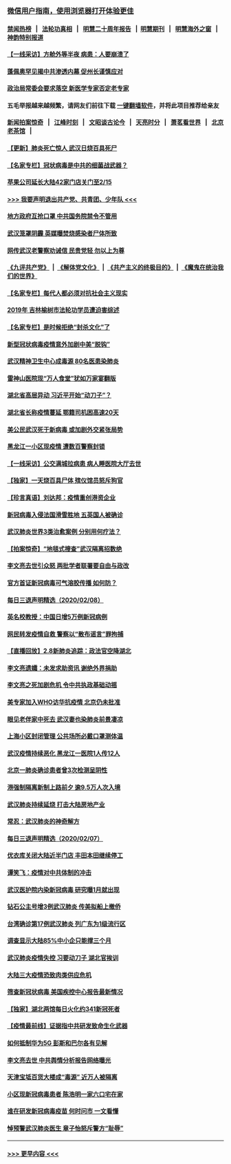 ### [微信用户指南，使用浏览器打开体验更佳](https://github.com/gfw-breaker/banned-news1/blob/master/indexes/wechat-guide.md?t=0)
#### [禁闻热榜](热点新闻.md?t=0)  &nbsp;&nbsp;|&nbsp;&nbsp; [法轮功真相](https://github.com/gfw-breaker/truth/blob/master/README.md?t=0) &nbsp;&nbsp;|&nbsp;&nbsp; [明慧二十周年报告](https://github.com/gfw-breaker/mh-reports/blob/master/README.md?t=0) &nbsp;&nbsp;|&nbsp;&nbsp;[明慧期刊](https://github.com/gfw-breaker/mh-qikan) &nbsp;&nbsp;|&nbsp;&nbsp; [明慧海外之窗](https://github.com/gfw-breaker/mh-news/blob/master/README.md?t=0) &nbsp;&nbsp;|&nbsp;&nbsp; [神韵特别报道](https://github.com/gfw-breaker/mh-news/blob/master/shenyun.md?t=0)
#### [【一线采访】方舱外等半夜 病患：人要崩溃了](../pages/nsc413/n11854786.md?t=02091222) 
#### [蓬佩奥罕见揭中共渗透内幕 促州长谨慎应对](../pages/nsc413/n11854685.md?t=02091222) 
#### [政治局常委会要求落空 新医学专家否定老专家](../pages/nsc413/n11852540.md?t=02091222) 
#### 五毛举报越来越频繁，请网友们前往下载 [一键翻墙软件](https://github.com/gfw-breaker/ssr-accounts)，并将此项目推荐给亲友
#### [新闻拍案惊奇](https://github.com/gfw-breaker/banned-news1/blob/master/pages/link4.md) &nbsp;&nbsp;|&nbsp;&nbsp; [江峰时刻](https://github.com/gfw-breaker/banned-news1/blob/master/pages/link4.md) &nbsp;&nbsp;|&nbsp;&nbsp; [文昭谈古论今](https://github.com/gfw-breaker/banned-news1/blob/master/pages/link4.md) &nbsp;&nbsp;|&nbsp;&nbsp; [天亮时分](https://github.com/gfw-breaker/banned-news1/blob/master/pages/link4.md) &nbsp;&nbsp;|&nbsp;&nbsp; [萧茗看世界](https://github.com/gfw-breaker/banned-news1/blob/master/pages/link4.md) &nbsp;&nbsp;|&nbsp;&nbsp; [北京老茶馆](https://github.com/gfw-breaker/banned-news1/blob/master/pages/link4.md) &nbsp;&nbsp;|&nbsp;&nbsp; 
#### [【更新】肺炎死亡惊人 武汉日烧百具死尸](../pages/nsc413/n11801312.md?t=02091222) 
#### [【名家专栏】冠状病毒是中共的细菌战武器？](../pages/nsc413/n11854546.md?t=02091222) 
#### [苹果公司延长大陆42家门店关门至2/15](../pages/nsc413/n11854605.md?t=02091222) 
#### [>>> 我要声明退出共产党、共青团、少年队 <<<](https://github.com/begood0513/goodnews/blob/master/quit/letter.md) 
#### [地方政府互抢口罩 中共国务院禁令不管用](../pages/nsc413/n11854459.md?t=02091222) 
#### [武汉笼罩阴霾 英媒曝焚烧感染者尸体所致](../pages/nsc413/n11854482.md?t=02091222) 
#### [网传武汉老警察劝诫信 民贵党轻 勿以上为尊](../pages/nsc413/n11854494.md?t=02091222) 
#### [《九评共产党》](https://github.com/begood0513/9ping.md/blob/master/README.md) &nbsp;|&nbsp; [《解体党文化》](../../../../jtdwh.md/blob/master/README.md)  &nbsp;|&nbsp; [《共产主义的终极目的》](../../../../gczydzjmd.md/blob/master/README.md) &nbsp;|&nbsp; [《魔鬼在统治我们的世界》](../../../../mgztzwmdsj.md/blob/master/README.md) 
#### [【名家专栏】每代人都必须对抗社会主义现实](../pages/nsc413/n11831412.md?t=02091222) 
#### [2019年 吉林榆树市法轮功学员遭迫害综述](../pages/nsc413/n11849574.md?t=02091222) 
#### [【名家专栏】是时候拒绝“封杀文化”了](../pages/nsc413/n11814093.md?t=02091222) 
#### [新型冠状病毒疫情意外加剧中美“脱钩”](../pages/nsc413/n11854475.md?t=02091222) 
#### [武汉精神卫生中心成毒源 80名医患染肺炎](../pages/nsc413/n11854415.md?t=02091222) 
#### [雷神山医院现“万人食堂”犹如万家宴翻版](../pages/nsc413/n11854454.md?t=02091222) 
#### [湖北省高层异动 习近平开始“动刀子”？](../pages/nsc413/n11854313.md?t=02091222) 
#### [湖北省长称疫情蔓延 鄂籍司机困高速20天](../pages/nsc413/n11854382.md?t=02091222) 
#### [美公民武汉死于新病毒 或加剧外交紧张局势](../pages/nsc413/n11854331.md?t=02091222) 
#### [黑龙江一小区现疫情 遭数百警察封锁](../pages/nsc413/n11854347.md?t=02091222) 
#### [【一线采访】公交满城拉病患 病人睡医院大厅去世](../pages/nsc413/n11854322.md?t=02091222) 
#### [【独家】一天烧百具尸体 殡仪馆员怒斥狗官](../pages/nsc413/n11853323.md?t=02091222) 
#### [【珍言真语】刘达邦：疫情重创港资企业](../pages/nsc413/n11854274.md?t=02091222) 
#### [新冠病毒入侵法国滑雪胜地 五英国人被确诊](../pages/nsc413/n11854307.md?t=02091222) 
#### [武汉肺炎世界3类治愈案例 分别用何疗法？](../pages/nsc413/n11854231.md?t=02091222) 
#### [【拍案惊奇】“地毯式搜查”武汉隔离招数绝](../pages/nsc413/n11853334.md?t=02091222) 
#### [李文亮去世引众怒 两批学者联署要自由与政改](../pages/nsc413/n11854100.md?t=02091222) 
#### [官方首证新冠病毒可气溶胶传播 如何防？](../pages/nsc413/n11854210.md?t=02091222) 
#### [每日三退声明精选（2020/02/08）](../pages/nsc413/n11854227.md?t=02091222) 
#### [英名校教授：中国日增5万例新冠病例](../pages/nsc413/n11854174.md?t=02091222) 
#### [网民转发疫情自救 警察以“散布谣言”罪拘捕](../pages/nsc413/n11854110.md?t=02091222) 
#### [【直播回放】2.8新肺炎追踪：政法官空降湖北](../pages/nsc413/n11854028.md?t=02091222) 
#### [李文亮遗孀：未发求助资讯 谢绝外界捐助](../pages/nsc413/n11854067.md?t=02091222) 
#### [李文亮之死加剧危机 令中共执政基础动摇](../pages/nsc413/n11854003.md?t=02091222) 
#### [美专家加入WHO访华抗疫情 北京仍未批准](../pages/nsc413/n11854043.md?t=02091222) 
#### [眼见老伴家中死去 武汉妻也染肺炎前景凄凉](../pages/nsc413/n11854040.md?t=02091222) 
#### [上海小区封闭管理 公共场所必戴口罩测体温](../pages/nsc413/n11853846.md?t=02091222) 
#### [武汉疫情持续恶化 黑龙江一医院1人传12人](../pages/nsc413/n11853839.md?t=02091222) 
#### [北京一肺炎确诊患者曾3次检测呈阴性](../pages/nsc413/n11853772.md?t=02091222) 
#### [港强制隔离新制上路前夕 逾9.5万人次入境](../pages/nsc413/n11853708.md?t=02091222) 
#### [武汉肺炎持续延烧 打击大陆房地产业](../pages/nsc413/n11853405.md?t=02091222) 
#### [常忍：武汉肺炎的神奇解方](../pages/nsc413/n11853413.md?t=02091222) 
#### [每日三退声明精选（2020/02/07）](../pages/nsc413/n11853462.md?t=02091222) 
#### [优衣库关闭大陆近半门店 丰田本田继续停工](../pages/nsc413/n11853213.md?t=02091222) 
#### [谭笑飞：疫情对中共体制的冲击](../pages/nsc413/n11853341.md?t=02091222) 
#### [武汉医护院内染新冠病毒 研究曝1月就出现](../pages/nsc413/n11852928.md?t=02091222) 
#### [钻石公主号增3例武汉肺炎 传美拟船上撤侨](../pages/nsc413/n11853240.md?t=02091222) 
#### [台湾确诊第17例武汉肺炎 列广东为1级流行区](../pages/nsc413/n11853182.md?t=02091222) 
#### [调查显示大陆85%中小企只能撑三个月](../pages/nsc413/n11853086.md?t=02091222) 
#### [武汉肺炎疫情失控 习要动刀子 湖北官挨训](../pages/nsc413/n11851103.md?t=02091222) 
#### [大陆三大疫情恐致肉类供应危机](../pages/nsc413/n11852769.md?t=02091222) 
#### [筛查新冠状病毒 美国疾控中心报告最新情况](../pages/nsc413/n11853070.md?t=02091222) 
#### [【独家】湖北两馆每日火化约341新冠死者](../pages/nsc413/n11845444.md?t=02091222) 
#### [【疫情最前线】证据指中共研发致命生化武器](../pages/nsc413/n11853087.md?t=02091222) 
#### [如何抵制华为5G 彭斯和巴尔各有见解](../pages/nsc413/n11852535.md?t=02091222) 
#### [李文亮去世 中共舆情分析报告网络曝光](../pages/nsc413/n11852868.md?t=02091222) 
#### [天津宝坻百货大楼成“毒源” 近万人被隔离](../pages/nsc413/n11852839.md?t=02091222) 
#### [小区现新冠病毒患者 陈浩明一家六口宅在家](../pages/nsc413/n11852799.md?t=02091222) 
#### [谁在研发新冠病毒疫苗 何时问市 一文看懂](../pages/nsc413/n11852840.md?t=02091222) 
#### [悼预警武汉肺炎医生 章子怡怒斥警方“耻辱”](../pages/nsc413/n11852148.md?t=02091222) 

----
#### [ >>> 更早内容 <<< ](../indexes/nsc413-earlier.md)

